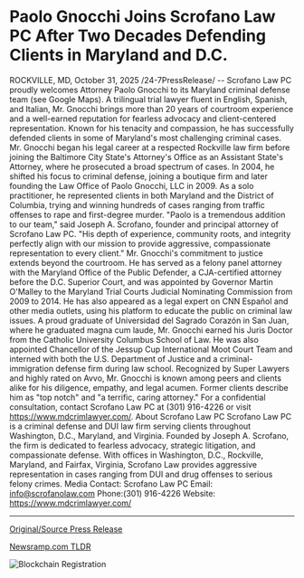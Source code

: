 # Paolo Gnocchi Joins Scrofano Law PC After Two Decades Defending Clients in Maryland and D.C.

ROCKVILLE, MD, October 31, 2025 /24-7PressRelease/ -- Scrofano Law PC proudly welcomes Attorney Paolo Gnocchi to its Maryland criminal defense team (see Google Maps). A trilingual trial lawyer fluent in English, Spanish, and Italian, Mr. Gnocchi brings more than 20 years of courtroom experience and a well-earned reputation for fearless advocacy and client-centered representation. Known for his tenacity and compassion, he has successfully defended clients in some of Maryland's most challenging criminal cases.  Mr. Gnocchi began his legal career at a respected Rockville law firm before joining the Baltimore City State's Attorney's Office as an Assistant State's Attorney, where he prosecuted a broad spectrum of cases. In 2004, he shifted his focus to criminal defense, joining a boutique firm and later founding the Law Office of Paolo Gnocchi, LLC in 2009. As a solo practitioner, he represented clients in both Maryland and the District of Columbia, trying and winning hundreds of cases ranging from traffic offenses to rape and first-degree murder.  "Paolo is a tremendous addition to our team," said Joseph A. Scrofano, founder and principal attorney of Scrofano Law PC. "His depth of experience, community roots, and integrity perfectly align with our mission to provide aggressive, compassionate representation to every client."  Mr. Gnocchi's commitment to justice extends beyond the courtroom. He has served as a felony panel attorney with the Maryland Office of the Public Defender, a CJA-certified attorney before the D.C. Superior Court, and was appointed by Governor Martin O'Malley to the Maryland Trial Courts Judicial Nominating Commission from 2009 to 2014. He has also appeared as a legal expert on CNN Español and other media outlets, using his platform to educate the public on criminal law issues.  A proud graduate of Universidad del Sagrado Corazón in San Juan, where he graduated magna cum laude, Mr. Gnocchi earned his Juris Doctor from the Catholic University Columbus School of Law. He was also appointed Chancellor of the Jessup Cup International Moot Court Team and interned with both the U.S. Department of Justice and a criminal-immigration defense firm during law school.  Recognized by Super Lawyers and highly rated on Avvo, Mr. Gnocchi is known among peers and clients alike for his diligence, empathy, and legal acumen. Former clients describe him as "top notch" and "a terrific, caring attorney."  For a confidential consultation, contact Scrofano Law PC at (301) 916-4226 or visit https://www.mdcrimlawyer.com/.  About Scrofano Law PC Scrofano Law PC is a criminal defense and DUI law firm serving clients throughout Washington, D.C., Maryland, and Virginia. Founded by Joseph A. Scrofano, the firm is dedicated to fearless advocacy, strategic litigation, and compassionate defense. With offices in Washington, D.C., Rockville, Maryland, and Fairfax, Virginia, Scrofano Law provides aggressive representation in cases ranging from DUI and drug offenses to serious felony crimes.  Media Contact: Scrofano Law PC Email: info@scrofanolaw.com Phone:(301) 916-4226 Website: https://www.mdcrimlawyer.com/ 

---

[Original/Source Press Release](https://www.24-7pressrelease.com/press-release/528294/paolo-gnocchi-joins-scrofano-law-pc-after-two-decades-defending-clients-in-maryland-and-dc)
                    

[Newsramp.com TLDR](https://newsramp.com/curated-news/scrofano-law-bolsters-defense-team-with-veteran-attorney-paolo-gnocchi/deacb252e8bae7dd25f71fc5da182493) 

 

 



![Blockchain Registration](https://cdn.newsramp.app/24-7PressRelease/qrcode/2510/31/urgeTHNW.webp)